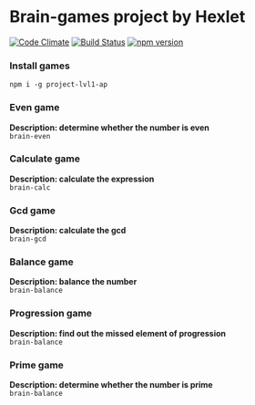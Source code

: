 # Brain-games project by Hexlet
[![Code Climate](https://codeclimate.com/github/antonpotemkin/project-lvl1-s101/badges/gpa.svg)](https://codeclimate.com/github/antonpotemkin/project-lvl1-s101)
[![Build Status](https://travis-ci.org/antonpotemkin/project-lvl1-s101.svg?branch=master)](https://travis-ci.org/antonpotemkin/project-lvl1-s101)
[![npm version](https://badge.fury.io/js/project-lvl1-ap.svg)](https://badge.fury.io/js/project-lvl1-ap)

### Install games
`
npm i -g project-lvl1-ap
`

### Even game
**Description: determine whether the number is even**  
`
brain-even
`


### Calculate game
**Description: calculate the expression**  
`
brain-calc
`


### Gcd game
**Description: calculate the gcd**  
`
brain-gcd
`

### Balance game
**Description: balance the number**  
`
brain-balance
`


### Progression game
**Description: find out the missed element of progression**  
`
brain-balance
`


### Prime game
**Description: determine whether the number is prime**  
`
brain-balance
`
